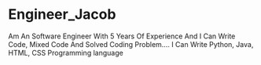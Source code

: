# Engineer_Jacob
Am An Software Engineer With 5 Years Of Experience And I Can Write Code, Mixed Code And Solved Coding Problem.... I Can Write Python, Java, HTML, CSS Programming language 

